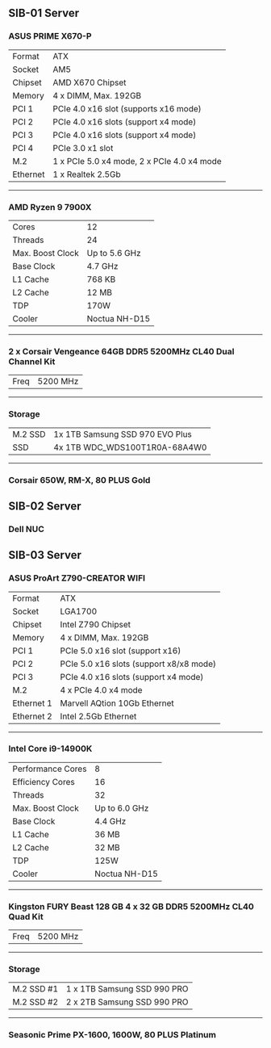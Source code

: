 ## SIB-01 Server

### ASUS PRIME X670-P

|          |                                            |
| -------- | ------------------------------------------ |
| Format   | ATX                                        |
| Socket   | AM5                                        |
| Chipset  | AMD X670 Chipset                           |
| Memory   | 4 x DIMM, Max. 192GB                       |
| PCI 1    | PCIe 4.0 x16 slot (supports x16 mode)      |
| PCI 2    | PCIe 4.0 x16 slots (support x4 mode)       |
| PCI 3    | PCIe 4.0 x16 slots (support x4 mode)       |
| PCI 4    | PCIe 3.0 x1 slot                           |
| M.2      | 1 x PCIe 5.0 x4 mode, 2 x PCIe 4.0 x4 mode |
| Ethernet | 1 x Realtek 2.5Gb                          |

---

### AMD Ryzen 9 7900X

|                  |               |
| ---------------- | ------------- |
| Cores            | 12            |
| Threads          | 24            |
| Max. Boost Clock | Up to 5.6 GHz |
| Base Clock       | 4.7 GHz       |
| L1 Cache         | 768 KB        |
| L2 Cache         | 12 MB         |
| TDP              | 170W          |
| Cooler           | Noctua NH-D15 |

---

### 2 x Corsair Vengeance 64GB DDR5 5200MHz CL40 Dual Channel Kit

|      |          |
| ---- | -------- |
| Freq | 5200 MHz |

---

### Storage

|         |                                 |
| ------- | ------------------------------- |
| M.2 SSD | 1x 1TB Samsung SSD 970 EVO Plus |
| SSD     | 4x 1TB WDC_WDS100T1R0A-68A4W0   |

---

### Corsair 650W, RM-X, 80 PLUS Gold


## SIB-02 Server

### Dell NUC


## SIB-03 Server

### ASUS ProArt Z790-CREATOR WIFI

|            |                                        |
| ---------- | -------------------------------------- |
| Format     | ATX                                    |
| Socket     | LGA1700                                |
| Chipset    | Intel Z790 Chipset                     |
| Memory     | 4 x DIMM, Max. 192GB                   |
| PCI 1      | PCIe 5.0 x16 slot (support x16)        |
| PCI 2      | PCIe 5.0 x16 slots (support x8/x8 mode)|
| PCI 3      | PCIe 4.0 x16 slots (support x4 mode)   |
| M.2        | 4 x PCIe 4.0 x4 mode                   |
| Ethernet 1 | Marvell AQtion 10Gb Ethernet           |
| Ethernet 2 | Intel 2.5Gb Ethernet                   |

---

### Intel Core i9-14900K

|                  |               |
| ---------------- | ------------- |
| Performance Cores| 8             |
| Efficiency Cores | 16            |
| Threads          | 32            |
| Max. Boost Clock | Up to 6.0 GHz |
| Base Clock       | 4.4 GHz       |
| L1 Cache         | 36 MB         |
| L2 Cache         | 32 MB         |
| TDP              | 125W          |
| Cooler           | Noctua NH-D15 |

---

### Kingston FURY Beast 128 GB 4 x 32 GB DDR5 5200MHz CL40 Quad Kit

|      |          |
| ---- | -------- |
| Freq | 5200 MHz |

---

### Storage

|            |                             |
| ---------- | --------------------------- |
| M.2 SSD #1 | 1 x 1TB Samsung SSD 990 PRO |
| M.2 SSD #2 | 2 x 2TB Samsung SSD 990 PRO |

---

### Seasonic Prime PX-1600, 1600W, 80 PLUS Platinum


